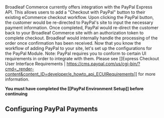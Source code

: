 Broadleaf Commerce currently offers integration with the PayPal Express API. This allows users to add a "Checkout with PayPal" button to their existing eCommerce checkout workflow. Upon clicking the PayPal button, the customer would be re-directed to PayPal's site to input the necessary payment information. Once completed, PayPal would re-direct the customer back to your Broadleaf Commerce site with an authorization token to complete checkout. Broadleaf would internally handle the processing of the order once confirmation has been received. Now that you know the workflow of adding PayPal to your site, let's set up the configurations for the PayPal Module. Note: PayPal requires you to conform to certain UI requirements in order to integrate with them. Please see [[Express Checkout User Interface Requirements | https://cms.paypal.com/us/cgi-bin/?cmd=_render-content&content_ID=developer/e_howto_api_ECUIRequirements]] for more information.

**You must have completed the [[PayPal Environment Setup]] before continuing**

## Configuring PayPal Payments
